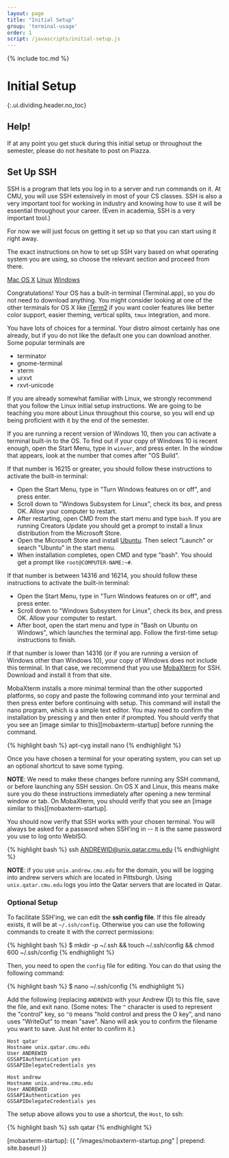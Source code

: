 ```yaml
---
layout: page
title: "Initial Setup"
group: 'terminal-usage'
order: 1
script: /javascripts/initial-setup.js
---
```


{% include toc.md %}

# Initial Setup
{:.ui.dividing.header.no_toc}

## Help!

If at any point you get stuck during this initial setup or throughout the
semester, please do not hesitate to post on Piazza.

## Set Up SSH

SSH is a program that lets you log in to a server and run commands on it. At
CMU, you will use SSH extensively in most of your CS classes. SSH is also a very
important tool for working in industry and knowing how to use it will be
essential throughout your career. (Even in academia, SSH is a very important
tool.)

For now we will just focus on getting it set up so that you can start
using it right away.

The exact instructions on how to set up SSH vary based on what operating system
you are using, so choose the relevant section and proceed from there.

<div id="ssh">
<div class="ui top attached tabular menu">
  <a href="#" class="active item" data-tab="osx">Mac OS X</a>
  <a href="#" class="item" data-tab="linux">Linux</a>
  <a href="#" class="item" data-tab="windows">Windows</a>
</div>
<div class="ui bottom attached active tab segment" data-tab="osx">

Congratulations! Your OS has a built-in terminal (Terminal.app), so you do not
need to download anything. You might consider looking at one of the other
terminals for OS X like [iTerm2][iterm2] if you want cooler features like better
color support, easier theming, vertical splits, `tmux` integration, and
more.

</div>
<div class="ui bottom attached tab segment" data-tab="linux">


You have lots of choices for a terminal. Your distro almost certainly has one
already, but if you do not like the default one you can download another. Some
popular terminals are

- terminator
- gnome-terminal
- xterm
- urxvt
- rxvt-unicode

</div>
<div class="ui bottom attached tab segment" data-tab="windows">

If you are already somewhat familiar with Linux, we strongly recommend that you
follow the Linux initial setup instructions. We are going to be teaching you more
about Linux throughout this course, so you will end up being proficient with it by
the end of the semester.

If you are running a recent version of Windows 10, then you can activate a
terminal built-in to the OS. To find out if your copy of Windows 10 is recent
enough, open the Start Menu, type in `winver`, and press enter. In the window
that appears, look at the number that comes after "OS Build".

If that number is 16215 or greater, you should follow these instructions to
activate the built-in terminal:

- Open the Start Menu, type in "Turn Windows features on or off", and press
  enter.
- Scroll down to "Windows Subsystem for Linux", check its box, and press OK.
  Allow your computer to restart.
- After restarting, open CMD from the start menu and type `bash`.  If you are
  running Creators Update you should get a prompt to install a linux distribution
  from the Microsoft Store.
- Open the Microsoft Store and install [Ubuntu][ms-ubuntu].  Then select "Launch" or
  search "Ubuntu" in the start menu.
- When installation completes, open CMD and type "bash".  You should get a prompt
  like `root@COMPUTER-NAME:~#`.

If that number is between 14316 and 16214, you should follow these instructions to
activate the built-in terminal:

- Open the Start Menu, type in "Turn Windows features on or off", and press
  enter.
- Scroll down to "Windows Subsystem for Linux", check its box, and press OK.
  Allow your computer to restart.
- After boot, open the start menu and type in "Bash on Ubuntu on Windows", which
  launches the terminal app. Follow the first-time setup instructions to finish.

If that number is lower than 14316 (or if you are running a version of Windows
other than Windows 10), your copy of Windows does not include this terminal. In
that case, we recommend that you use [MobaXterm][mobaxterm] for SSH. Download
and install it from that site.

MobaXterm installs a more minimal terminal than the other supported platforms,
so copy and paste the following command into your terminal and then press enter
before continuing with setup. This command will install the nano program, which
is a simple text editor. You may need to confirm the installation by pressing y
and then enter if prompted. You should verify that you see an [image similar to
this][mobaxterm-startup] before running the command.

{% highlight bash %}
apt-cyg install nano
{% endhighlight %}

</div>
</div>

Once you have chosen a terminal for your operating system, you can set up an
optional shortcut to save some typing.

__NOTE__: We need to make these changes before running any SSH command, or
before launching any SSH session. On OS X and Linux, this means make sure you do
these instructions immediately after opening a new terminal window or tab. On
MobaXterm, you should verify that you see an [image similar to
this][mobaxterm-startup].

You should now verify that SSH works with your chosen terminal. You will always
be asked for a password when SSH'ing in -- it is the same password you use to log
onto WebISO.

{% highlight bash %}
ssh ANDREWID@unix.qatar.cmu.edu
{% endhighlight %}

__NOTE__: if you use `unix.andrew.cmu.edu` for the domain, you will be
logging into andrew servers which are located in Pittsburgh. Using
`unix.qatar.cmu.edu` logs you into the Qatar servers that are located
in Qatar.

### Optional Setup

To facilitate SSH'ing, we can edit the __ssh config file__. If this
file already exists, it will be at `~/.ssh/config`. Otherwise you can
use the following commands to create it with the correct permissions:

{% highlight bash %}
$ mkdir -p ~/.ssh && touch ~/.ssh/config && chmod 600 ~/.ssh/config
{% endhighlight %}

Then, you need to open the `config` file for editing. You can do that
using the following command:

{% highlight bash %}
$ nano ~/.ssh/config
{% endhighlight %}

Add the following (replacing `ANDREWID` with your Andrew ID) to this file, save
the file, and exit nano. (Some notes: The `^` character is used to represent
the "control" key, so `^O` means "hold control and press the O key", and nano
uses "WriteOut" to mean "save". Nano will ask you to confirm the filename you
want to save. Just hit enter to confirm it.)

~~~
Host qatar
Hostname unix.qatar.cmu.edu
User ANDREWID
GSSAPIAuthentication yes
GSSAPIDelegateCredentials yes

Host andrew
Hostname unix.andrew.cmu.edu
User ANDREWID
GSSAPIAuthentication yes
GSSAPIDelegateCredentials yes
~~~

The setup above allows you to use a shortcut, the `Host`, to ssh:

{% highlight bash %}
ssh qatar
{% endhighlight %}

<!--
## Get the GPI Configuration

The default settings for the command line and other programs you're likely to
use during the semester are rather minimal, so we've written some configuration
files that will give you nicer defaults. Of course, if you want to change these
settings to better fit your preferences you can do so.

SSH in to `andrew`.

First, we'll get a few basic files. Copy the following commands into your
terminal, hitting enter after each one.

{% highlight bash %}
curl https://raw.githubusercontent.com/cmugpi/dotfiles/master/bash_login > ~/.bash_login
curl https://raw.githubusercontent.com/cmugpi/dotfiles/master/bashrc > ~/.bashrc
curl https://raw.githubusercontent.com/cmugpi/dotfiles/master/bashrc_gpi > ~/.bashrc_gpi

curl https://raw.githubusercontent.com/cmugpi/dotfiles/master/vimrc > ~/.vimrc
git clone https://github.com/gmarik/Vundle.vim ~/.vim/bundle/Vundle.vim
vim +PluginInstall +qall
{% endhighlight %}

Side note: these will overwrite any existing files you might have. If you have
your own bashrc or vimrc, read the [Advanced Usage][advanced] instructions.
{:.ui.info.message}

Then, disconnect from Andrew (remember, `^D`) and log in again. When you've
logged in, if you see something like `username@unixN:~$` instead of what the
prompt used to be, you're done! If you see a file path, then everything went
correctly! (If it looks like nothing changed, something went wrong. Try logging
out and back in, and if that doesn't fix it, make a post on Piazza or email us.)
-->

[ms-ubuntu]: https://www.microsoft.com/store/p/ubuntu/9nblggh4msv6
[mobaxterm]: http://mobaxterm.mobatek.net/
[mobaxterm-tutorial]: http://blog.jez.io/2014/09/28/setting-up-mobaxterm-for-ssh-on-windows/
[iterm2]: http://iterm2.com/
[advanced]: https://github.com/cmugpi/dotfiles#advanced-usage
[lern2unix-signup]: http://www.lern2unix.com/account/signup/
[mobaxterm-startup]: {{ "/images/mobaxterm-startup.png" | prepend: site.baseurl }}
